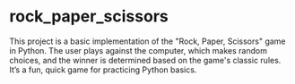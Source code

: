 # rock_paper_scissors
This project is a basic implementation of the "Rock, Paper, Scissors" game in Python. The user plays against the computer, which makes random choices, and the winner is determined based on the game's classic rules. It’s a fun, quick game for practicing Python basics.
